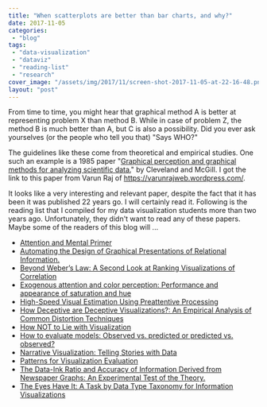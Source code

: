 ```yaml
---
title: "When scatterplots are better than bar charts, and why?"
date: 2017-11-05
categories: 
 - "blog"
tags: 
 - "data-visualization"
 - "dataviz"
 - "reading-list"
 - "research"
cover_image: "/assets/img/2017/11/screen-shot-2017-11-05-at-22-16-48.png"
layout: "post"
---
```


From time to time, you might hear that graphical method A is better at representing problem X than method B. While in case of problem Z, the method B is much better than A, but C is also a possibility. Did you ever ask yourselves (or the people who tell you that) "Says WHO?"

The guidelines like these come from theoretical and empirical studies. One such an example is a 1985 paper "[Graphical perception and graphical methods for analyzing scientific data.](https://www.ncbi.nlm.nih.gov/pubmed/17777913)" by Cleveland and McGill. I got the link to this paper from Varun Raj of [<https://varunrajweb.wordpress.com/>](https://varunrajweb.wordpress.com/).

It looks like a very interesting and relevant paper, despite the fact that it has been it was published 22 years go. I will certainly read it. Following is the reading list that I compiled for my data visualization students more than two years ago. Unfortunately, they didn't want to read any of these papers. Maybe some of the readers of this blog will ...

* [Attention and Mental Primer](http://www.yorku.ca/jbeck/mental-primer-web.pdf)  
* [Automating the Design of Graphical Presentations of Relational Information.](http://www2.parc.com/istl/projects/uir/publications/items/UIR-1986-02-Mackinlay-TOG-Automating.pdf)  
* [Beyond Weber’s Law: A Second Look at Ranking Visualizations of Correlation](https://idl.cs.washington.edu/files/2015-BeyondWebersLaw-InfoVis.pdf)  
* [Exogenous attention and color perception: Performance and appearance of saturation and hue](http://citeseerx.ist.psu.edu/viewdoc/download?doi=10.1.1.295.5766&rep=rep1&type=pdf)  
* [High-Speed Visual Estimation Using Preattentive Processing](https://www.csc.ncsu.edu/faculty/healey/download/tochi.96.pdf)  
* [How Deceptive are Deceptive Visualizations?: An Empirical Analysis of Common Distortion Techniques](http://papers.ssrn.com/sol3/Papers.cfm?abstract_id=2566968)  
* [How NOT to Lie with Visualization](https://data3.mprog.nl/course/15%20Readings/40%20Reading%204/Rogowitz_How_not_to_lie.pdf)  
* [How to evaluate models: Observed vs. predicted or predicted vs. observed?](http://por.agro.uba.ar/users/pineiro/Articulos/Pineiro_2008%20obs%20y%20pred.pdf)  
* [Narrative Visualization: Telling Stories with Data](http://vis.stanford.edu/files/2010-Narrative-InfoVis.pdf)  
* [Patterns for Visualization Evaluation](http://www.umiacs.umd.edu/~elm/projects/eval-patterns/eval-patterns.pdf)  
* [The Data-Ink Ratio and Accuracy of Information Derived from Newspaper Graphs: An Experimental Test of the Theory.](http://files.eric.ed.gov/fulltext/ED295203.pdf)  
* [The Eyes Have It: A Task by Data Type Taxonomy for Information Visualizations](http://www.cs.ubc.ca/~tmm/courses/cpsc533c-05-fall/readings/shneiderman96eyes.pdf)

 
